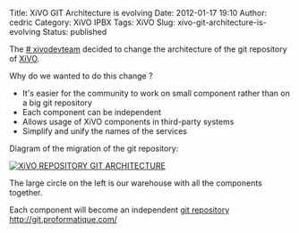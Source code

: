 Title: XiVO GIT Architecture is evolving
Date: 2012-01-17 19:10
Author: cedric
Category: XiVO IPBX
Tags: XiVO
Slug: xivo-git-architecture-is-evolving
Status: published

The [\#
xivodevteam](https://twitter.com/#!/Xivodevteam " # xivodevteam")
decided to change the architecture of the git repository of
[XiVO](/index.php?tag/XiVO).

Why do we wanted to do this change ?

-   It's easier for the community to work on small component rather than
    on a big git repository
-   Each component can be independent
-   Allows usage of XiVO components in third-party systems
-   Simplify and unify the names of the services

Diagram of the migration of the git repository:

[![XiVO REPOSITORY GIT
ARCHITECTURE](/public/git/.xivo-git-architecture_m.jpg "XiVO REPOSITORY GIT ARCHITECTURE, janv. 2012")](/public/git/xivo-git-architecture.png "XiVO REPOSITORY GIT ARCHITECTURE")

The large circle on the left is our warehouse with all the components
together.

Each component will become an independent [git
repository](http://git.proformatique.com/ " git repository ")
http://git.proformatique.com/

</p>

